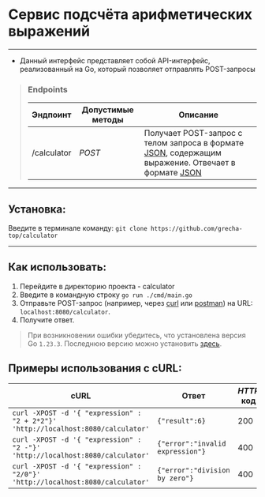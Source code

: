 # Сервис подсчёта арифметических выражений
___
* Данный интерфейс представляет собой API-интерфейс, реализованный на Go, который позволяет отправлять POST-запросы


> ### Endpoints
> | Эндпоинт | Допустимые методы | Описание |
> | --- | --- | --- |
> | /calculator | *POST* | Получает POST-запрос c телом запроса в формате [JSON](https://ru.wikipedia.org/wiki/JSON), содержащим выражение. Отвечает в формате [JSON](https://ru.wikipedia.org/wiki/JSON) |

---
## Установка:

Введите в терминале команду:
`git clone https://github.com/grecha-top/calculator `

---

## Как использовать:

1. Перейдите в директорию проекта - calculator
2. Введите в командную строку `go run ./cmd/main.go`
3. Отправьте POST-запрос (например, через [curl](https://curl.se/) или [postman](https://www.postman.com/)) на URL: `localhost:8080/calculator`.
4. Получите ответ.

> При возникновении ошибки убедитесь, что установлена версия Go `1.23.3`.
> Последнюю версию можно установить [здесь](https://go.dev/dl/).

## Примеры использования с cURL:

| cURL                                    | Ответ                                     | *HTTP* код
|------------------------------------------------|-------------------------------------------| ----------------------------- |
| ```curl -XPOST -d '{ "expression" : "2 + 2*2"}' 'http://localhost:8080/calculator'```  | ```{"result":6} ``` | 200 |
| ```curl -XPOST -d '{ "expression" : "2 -"}' 'http://localhost:8080/calculator'``` | ```{"error":"invalid expression"}```|400|
| ```curl -XPOST -d '{ "expression" : "2/0"}' 'http://localhost:8080/calculator'``` | ```{"error":"division by zero"}```|400|


